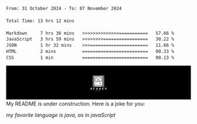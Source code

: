 <!--START_SECTION:waka-->

```txt
From: 31 October 2024 - To: 07 November 2024

Total Time: 13 hrs 12 mins

Markdown     7 hrs 36 mins   >>>>>>>>>>>>>>===========   57.66 %
JavaScript   3 hrs 59 mins   >>>>>>>>=================   30.22 %
JSON         1 hr 32 mins    >>>======================   11.66 %
HTML         2 mins          =========================   00.33 %
CSS          1 min           =========================   00.13 %
```

<!--END_SECTION:waka-->

<img src="https://raw.githubusercontent.com/n3xta/image-hosting/main/img/202411032331174.png"/>
My README is under construction. Here is a joke for you:

*my favorite language is java, as in javaScript* 
